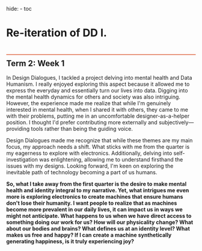 hide:
    - toc


# Re-iteration of DD I.
<div style="height:2px; background-color: #E17858; margin-top: 40px; margin-bottom: -20px;"></div>

## Term 2: Week 1

In Design Dialogues, I tackled a project delving into mental health and Data Humanism. I really enjoyed exploring this aspect because it allowed me to express the everyday and essentially turn our lives into data. Digging into the mental health dynamics for others and society was also intriguing. However, the experience made me realize that while I'm genuinely interested in mental health, when I shared it with others, they came to me with their problems, putting me in an uncomfortable designer-as-a-helper position. I thought I'd prefer contributing more externally and subjectively—providing tools rather than being the guiding voice.

Design Dialogues made me recognize that while these themes are my main focus, my approach needs a shift. What sticks with me from the quarter is my eagerness to explore with electronics. Additionally, delving into self-investigation was enlightening, allowing me to understand firsthand the issues with my designs. Looking forward, I'm keen on exploring the inevitable path of technology becoming a part of us humans.

**So, what I take away from the first quarter is the desire to make mental health and identity integral to my narrative. Yet, what intrigues me even more is exploring electronics to create machines that ensure humans don't lose their humanity. I want people to realize that as machines become more prevalent in our daily lives, it can impact us in ways we might not anticipate. What happens to us when we have direct access to something doing our work for us? How will our physicality change? What about our bodies and brains? What defines us at an identity level? What makes us free and happy? If I can create a machine synthetically generating happiness, is it truly experiencing joy?**
